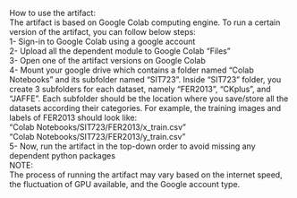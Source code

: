 How to use the artifact: </br>
The artifact is based on Google Colab computing engine. To run a certain version of the artifact, you can follow below steps: </br>
1-	Sign-in to Google Colab using a google account</br>
2-	Upload all the dependent module to Google Colab “Files”</br>
3-	Open one of the artifact versions on Google Colab</br>
4-	Mount your google drive which contains a folder named “Colab Notebooks” and its subfolder named “SIT723”. Inside “SIT723” folder, you create 3 subfolders for each dataset, namely “FER2013”, “CKplus”, and “JAFFE”. Each subfolder should be the location where you save/store all the datasets according their categories.
For example, the training images and labels of FER2013 should look like:</br>
“Colab Notebooks/SIT723/FER2013/x_train.csv”</br>
“Colab Notebooks/SIT723/FER2013/y_train.csv”</br>
5-	Now, run the artifact in the top-down order to avoid missing any dependent python packages</br>
NOTE:</br>
The process of running the artifact may vary based on the internet speed, the fluctuation of GPU available, and the Google account type.
